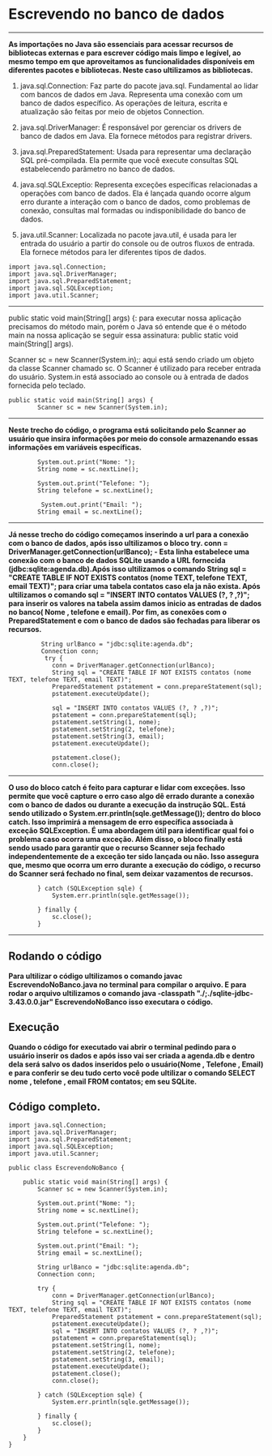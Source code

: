 # Escrevendo no banco de dados 
---
__As importações no Java são essenciais para acessar recursos de bibliotecas externas e para escrever código mais limpo e legível, ao mesmo tempo em que aproveitamos as funcionalidades disponíveis em diferentes pacotes e bibliotecas. Neste caso ultilizamos as bibliotecas.__

1. java.sql.Connection:
Faz parte do pacote java.sql. Fundamental ao lidar com bancos de dados em Java. Representa uma conexão com um banco de dados específico. As operações de leitura, escrita e atualização são feitas por meio de objetos Connection.

2. java.sql.DriverManager:
É responsável por gerenciar os drivers de banco de dados em Java. Ela fornece métodos para registrar drivers.

3. java.sql.PreparedStatement:
Usada para representar uma declaração SQL pré-compilada. Ela permite que você execute consultas SQL estabelecendo parâmetro no banco de dados.

4. java.sql.SQLExceptio:
Representa exceções específicas relacionadas a operações com banco de dados. Ela é lançada quando ocorre algum erro durante a interação com o banco de dados, como problemas de conexão, consultas mal formadas ou indisponibilidade do banco de dados.

5. java.util.Scanner:
Localizada no pacote java.util, é usada para ler entrada do usuário a partir do console ou de outros fluxos de entrada. Ela fornece métodos para ler diferentes tipos de dados.
```
import java.sql.Connection;  
import java.sql.DriverManager;
import java.sql.PreparedStatement;
import java.sql.SQLException;
import java.util.Scanner;

```
----
public static void main(String[] args) {: para executar nossa aplicação precisamos do método main, porém o Java só entende que é o método main na nossa aplicação se seguir essa assinatura: public static void main(String[] args).

Scanner sc = new Scanner(System.in);: aqui está sendo criado um objeto da classe Scanner chamado sc. O Scanner é utilizado para receber entrada do usuário. System.in está associado ao console ou à entrada de dados fornecida pelo teclado.

```
public static void main(String[] args) {
        Scanner sc = new Scanner(System.in);
```
---

__Neste trecho do código, o programa está solicitando pelo Scanner ao usuário que insira informações por meio do console armazenando essas informações em variáveis específicas.__

```
        System.out.print("Nome: ");
        String nome = sc.nextLine();

        System.out.print("Telefone: ");
        String telefone = sc.nextLine();

         System.out.print("Email: ");
        String email = sc.nextLine();
```
---


__Já nesse trecho do código começamos inserindo a url para a conexão com o banco de dados, após isso ultilizamos o bloco try. conn = DriverManager.getConnection(urlBanco); - Esta linha estabelece uma conexão com o banco de dados SQLite usando a URL fornecida (jdbc:sqlite:agenda.db).Após isso ultilizamos o comando String sql = "CREATE TABLE IF NOT EXISTS contatos (nome TEXT, telefone TEXT, email TEXT)"; para criar uma tabela contatos caso ela ja não exista. Após ultilizamos o comando sql = "INSERT INTO contatos VALUES (?, ? ,?)"; para inserir os valores na tabela assim damos inicio as entradas de dados no banco( Nome , telefone e email). Por fim, as conexões com o PreparedStatement e com o banco de dados são fechadas para liberar os recursos.__


```
         String urlBanco = "jdbc:sqlite:agenda.db";
         Connection conn;
          try {
            conn = DriverManager.getConnection(urlBanco);
            String sql = "CREATE TABLE IF NOT EXISTS contatos (nome TEXT, telefone TEXT, email TEXT)";
            PreparedStatement pstatement = conn.prepareStatement(sql);
            pstatement.executeUpdate();

            sql = "INSERT INTO contatos VALUES (?, ? ,?)";
            pstatement = conn.prepareStatement(sql);
            pstatement.setString(1, nome);
            pstatement.setString(2, telefone);
            pstatement.setString(3, email);
            pstatement.executeUpdate();

            pstatement.close();
            conn.close();

```
---

__O uso do bloco catch é feito para capturar e lidar com exceções. Isso permite que você capture o erro caso algo dê errado durante a conexão com o banco de dados ou durante a execução da instrução SQL. Está sendo utilizado o System.err.println(sqle.getMessage()); dentro do bloco catch. Isso imprimirá a mensagem de erro específica associada à exceção SQLException. É uma abordagem útil para identificar qual foi o problema caso ocorra uma exceção.
Além disso, o bloco finally está sendo usado para garantir que o recurso Scanner seja fechado independentemente de a exceção ter sido lançada ou não.
Isso assegura que, mesmo que ocorra um erro durante a execução do código, o recurso do Scanner será fechado no final, sem deixar vazamentos de recursos.__

```
        } catch (SQLException sqle) {
            System.err.println(sqle.getMessage());

        } finally {
            sc.close();
        }
```
---
## Rodando o código
__Para ultilizar o código ultilizamos o comando javac EscrevendoNoBanco.java no terminal para compilar o arquivo. E para rodar o arquivo ultilizamos o comando java -classpath "./;./sqlite-jdbc-3.43.0.0.jar" EscrevendoNoBanco isso executara o código.__


## Execução 
__Quando o código for executado vai abrir o terminal pedindo para o usuário inserir os dados e após isso vai ser criada a agenda.db e dentro dela será salvo os dados inseridos pelo o usuário(Nome , Telefone , Email) e para conferir
se deu tudo certo você pode ultilizar o comando SELECT nome , telefone , email FROM contatos; em seu SQLite.__


## Código completo.

```
import java.sql.Connection;
import java.sql.DriverManager;
import java.sql.PreparedStatement;
import java.sql.SQLException;
import java.util.Scanner;

public class EscrevendoNoBanco {
    
    public static void main(String[] args) {
        Scanner sc = new Scanner(System.in);

        System.out.print("Nome: ");
        String nome = sc.nextLine();

        System.out.print("Telefone: ");
        String telefone = sc.nextLine();

        System.out.print("Email: ");
        String email = sc.nextLine();

        String urlBanco = "jdbc:sqlite:agenda.db";
        Connection conn;

        try {
            conn = DriverManager.getConnection(urlBanco);
            String sql = "CREATE TABLE IF NOT EXISTS contatos (nome TEXT, telefone TEXT, email TEXT)";
            PreparedStatement pstatement = conn.prepareStatement(sql);
            pstatement.executeUpdate();
            sql = "INSERT INTO contatos VALUES (?, ? ,?)";
            pstatement = conn.prepareStatement(sql);
            pstatement.setString(1, nome);
            pstatement.setString(2, telefone);
            pstatement.setString(3, email);
            pstatement.executeUpdate();
            pstatement.close();
            conn.close();

        } catch (SQLException sqle) {
            System.err.println(sqle.getMessage());

        } finally {
            sc.close();
        }
    }
}


```







